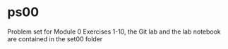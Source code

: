 ps00
====

Problem set for Module 0
Exercises 1-10, the Git lab and the lab notebook are contained in the set00 folder
